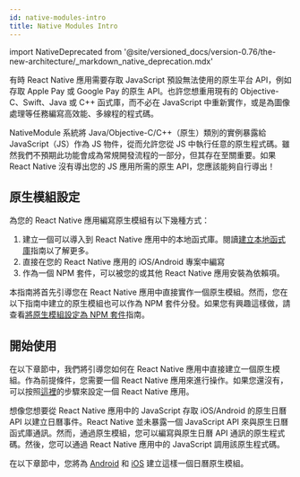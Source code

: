 ```yaml
---
id: native-modules-intro
title: Native Modules Intro
---
```


import NativeDeprecated from '@site/versioned_docs/version-0.76/the-new-architecture/\_markdown_native_deprecation.mdx'

<NativeDeprecated />

有時 React Native 應用需要存取 JavaScript 預設無法使用的原生平台 API，例如存取 Apple Pay 或 Google Pay 的原生 API。也許您想重用現有的 Objective-C、Swift、Java 或 C++ 函式庫，而不必在 JavaScript 中重新實作，或是為圖像處理等任務編寫高效能、多線程的程式碼。

NativeModule 系統將 Java/Objective-C/C++（原生）類別的實例暴露給 JavaScript（JS）作為 JS 物件，從而允許您從 JS 中執行任意的原生程式碼。雖然我們不預期此功能會成為常規開發流程的一部分，但其存在至關重要。如果 React Native 沒有導出您的 JS 應用所需的原生 API，您應該能夠自行導出！

## 原生模組設定

為您的 React Native 應用編寫原生模組有以下幾種方式：

1. 建立一個可以導入到 React Native 應用中的本地函式庫。閱讀[建立本地函式庫](local-library-setup)指南以了解更多。
2. 直接在您的 React Native 應用的 iOS/Android 專案中編寫
3. 作為一個 NPM 套件，可以被您的或其他 React Native 應用安裝為依賴項。

本指南將首先引導您在 React Native 應用中直接實作一個原生模組。然而，您在以下指南中建立的原生模組也可以作為 NPM 套件分發。如果您有興趣這樣做，請查看[將原生模組設定為 NPM 套件](native-modules-setup)指南。

## 開始使用

在以下章節中，我們將引導您如何在 React Native 應用中直接建立一個原生模組。作為前提條件，您需要一個 React Native 應用來進行操作。如果您還沒有，可以按照[這裡](../getting-started)的步驟來設定一個 React Native 應用。

想像您想要從 React Native 應用中的 JavaScript 存取 iOS/Android 的原生日曆 API 以建立日曆事件。React Native 並未暴露一個 JavaScript API 來與原生日曆函式庫通訊。然而，通過原生模組，您可以編寫與原生日曆 API 通訊的原生程式碼。然後，您可以通過 React Native 應用中的 JavaScript 調用該原生程式碼。

在以下章節中，您將為 [Android](native-modules-android) 和 [iOS](native-modules-ios) 建立這樣一個日曆原生模組。